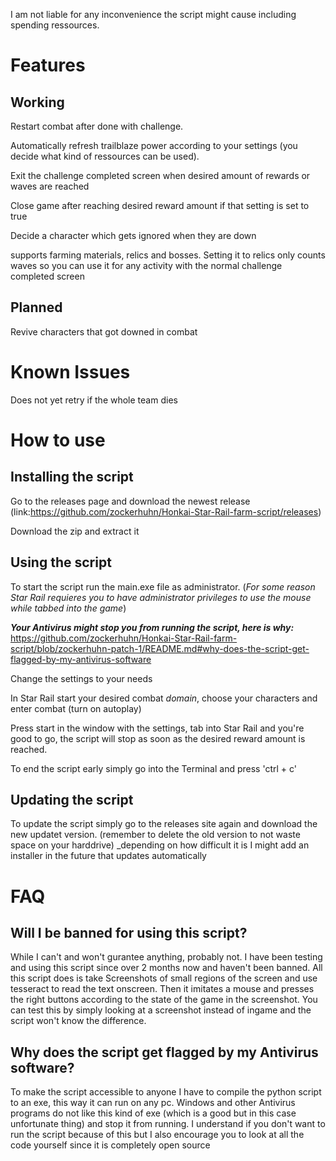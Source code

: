 I am not liable for any inconvenience the script might cause including spending ressources.

# Features

## Working
Restart combat after done with challenge.

Automatically refresh trailblaze power according to your settings (you decide what kind of ressources can be used).

Exit the challenge completed screen when desired amount of rewards or waves are reached

Close game after reaching desired reward amount if that setting is set to true

Decide a character which gets ignored when they are down

supports farming materials, relics and bosses. Setting it to relics only counts waves so you can use it for any activity with the normal challenge completed screen

## Planned
Revive characters that got downed in combat

# Known Issues
Does not yet retry if the whole team dies

# How to use

## Installing the script

Go to the releases page and download the newest release (link:https://github.com/zockerhuhn/Honkai-Star-Rail-farm-script/releases)

Download the zip and extract it

## Using the script

To start the script run the main.exe file as administrator. (_For some reason Star Rail requieres you to have administrator privileges to use the mouse while tabbed into the game_)

___Your Antivirus might stop you from running the script, here is why:___ https://github.com/zockerhuhn/Honkai-Star-Rail-farm-script/blob/zockerhuhn-patch-1/README.md#why-does-the-script-get-flagged-by-my-antivirus-software

Change the settings to your needs

In Star Rail start your desired combat _domain_, choose your characters and enter combat (turn on autoplay)

Press start in the window with the settings, tab into Star Rail and you're good to go, the script will stop as soon as the desired reward amount is reached.

To end the script early simply go into the Terminal and press 'ctrl + c'

## Updating the script

To update the script simply go to the releases site again and download the new updatet version. (remember to delete the old version to not waste space on your harddrive) _depending on how difficult it is I might add an installer in the future that updates automatically 

# FAQ 

## Will I be banned for using this script?
While I can't and won't gurantee anything, probably not. I have been testing and using this script since over 2 months now and haven't been banned. All this script does is take Screenshots of small regions of the screen and use tesseract to read the text onscreen. Then it imitates a mouse and presses the right buttons according to the state of the game in the screenshot. You can test this by simply looking at a screenshot instead of ingame and the script won't know the difference.

## Why does the script get flagged by my Antivirus software?

To make the script accessible to anyone I have to compile the python script to an exe, this way it can run on any pc. Windows and other Antivirus programs do not like this kind of exe (which is a good but in this case unfortunate thing) and stop it from running. I understand if you don't want to run the script because of this but I also encourage you to look at all the code yourself since it is completely open source
